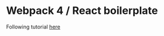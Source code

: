 # Webpack 4 / React boilerplate 

Following tutorial [here](https://www.robinwieruch.de/minimal-react-webpack-babel-setup/)

